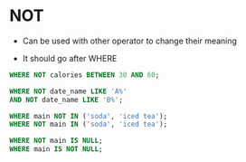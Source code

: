 # NOT

- Can be used with other operator to change their meaning

- It should go after WHERE


```sql
WHERE NOT calories BETWEEN 30 AND 60;

WHERE NOT date_name LIKE 'A%'
AND NOT date_name LIKE 'B%';

WHERE main NOT IN ('soda', 'iced tea');
WHERE NOT main IN ('soda', 'iced tea');

WHERE NOT main IS NULL;
WHERE main IS NOT NULL;
```
